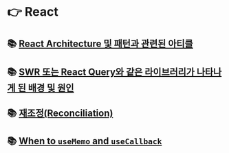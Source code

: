 # 👉 React

## 📚 [React Architecture 및 패턴과 관련된 아티클](/docs/react/react-clean-architecture)

## 📚 [SWR 또는 React Query와 같은 라이브러리가 나타나게 된 배경 및 원인](/docs/react/redux-vs-react-query)

## 📚 [재조정(Reconciliation)](/docs/react/reconciliation)

## 📚 [When to `useMemo` and `useCallback`](/docs/react/when-to-useMemo-and-useCallback)
